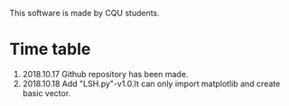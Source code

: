 This software is made by CQU students.

# Time table

1. 2018.10.17 Github repository has been made.
2. 2018.10.18 Add "LSH.py"-v1.0.It can only import matplotlib and create basic vector. 
